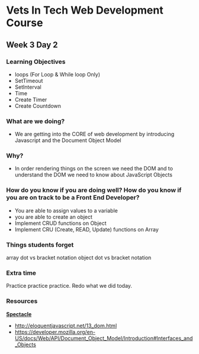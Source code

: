 # Vets In Tech Web Development Course

## Week 3 Day 2

### Learning Objectives

- loops (For Loop & While loop Only)
- SetTimeout
- SetInterval
- Time
- Create Timer
- Create Countdown

### What are we doing?
- We are getting into the CORE of web development by introducing Javascript and the Document Object Model

### Why?
- In order rendering things on the screen we need the DOM and to understand the DOM we need to know about
JavaScript Objects


### How do you know if you are doing well? How do you know if you are on track to be a Front End Developer?
- You are able to assign values to a variable
- you are able to create an object
- Implement CRUD functions on Object
- Implement CRU (Create, READ, Update) functions on Array


### Things students forget
array dot vs bracket notation
object dot vs bracket notation



### Extra time
Practice practice practice. Redo what we did today.


### Resources
**[Spectacle](https://www.spectacleapp.com/)**  <br>
- http://eloquentjavascript.net/13_dom.html
- https://developer.mozilla.org/en-US/docs/Web/API/Document_Object_Model/Introduction#Interfaces_and_Objects

